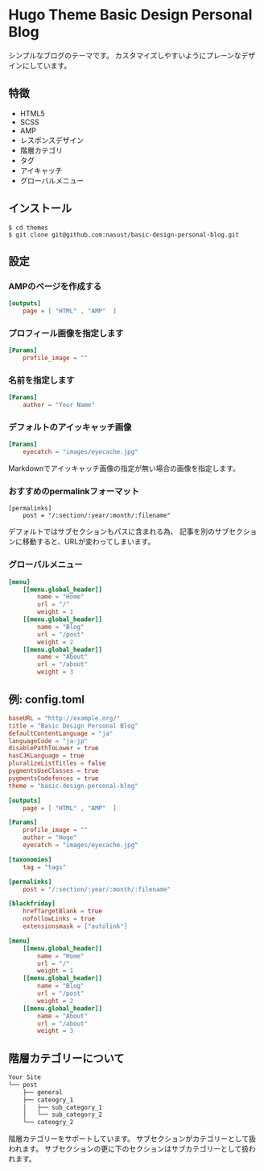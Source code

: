 # Hugo Theme Basic Design Personal Blog

シンプルなブログのテーマです。
カスタマイズしやすいようにプレーンなデザインにしています。

## 特徴

- HTML5
- SCSS
- AMP
- レスポンスデザイン
- 階層カテゴリ
- タグ
- アイキャッチ
- グローバルメニュー

## インストール

```shell
$ cd themes
$ git clone git@github.com:nasust/basic-design-personal-blog.git
```

## 設定

### AMPのページを作成する

```toml
[outputs]
    page = [ "HTML" , "AMP"  ]
```

### プロフィール画像を指定します

```toml
[Params]
    profile_image = ""
```

### 名前を指定します

```toml
[Params]
    author = "Your Name"
```

### デフォルトのアイッキャッチ画像

```toml
[Params]
    eyecatch = "images/eyecache.jpg"
```

Markdownでアイッキャッチ画像の指定が無い場合の画像を指定します。

### おすすめのpermalinkフォーマット

```
[permalinks]
    post = "/:section/:year/:month/:filename"
```

デフォルトではサブセクションもパスに含まれる為、
記事を別のサブセクションに移動すると、URLが変わってしまいます。

### グローバルメニュー

```toml
[menu]
    [[menu.global_header]]
        name = "Home"
        url = "/"
        weight = 1
    [[menu.global_header]]
        name = "Blog"
        url = "/post"
        weight = 2
    [[menu.global_header]]
        name = "About"
        url = "/about"
        weight = 3
```

## 例: config.toml

```toml
baseURL = "http://example.org/"
title = "Basic Design Personal Blog"
defaultContentLanguage = "ja"
languageCode = "ja-jp"
disablePathToLower = true
hasCJKLanguage = true
pluralizeListTitles = false
pygmentsUseClasses = true
pygmentsCodefences = true
theme = "basic-design-personal-blog"

[outputs]
    page = [ "HTML" , "AMP"  ]

[Params]
    profile_image = ""
    author = "Hoge"
    eyecatch = "images/eyecache.jpg"

[taxonomies]
    tag = "tags"

[permalinks]
    post = "/:section/:year/:month/:filename"

[blackfriday]
    hrefTargetBlank = true
    nofollowLinks = true
    extensionsmask = ["autolink"]

[menu]
    [[menu.global_header]]
        name = "Home"
        url = "/"
        weight = 1
    [[menu.global_header]]
        name = "Blog"
        url = "/post"
        weight = 2
    [[menu.global_header]]
        name = "About"
        url = "/about"
        weight = 3
```

## 階層カテゴリーについて

```bash
Your Site
└── post
    ├── general
    ├── cateogry_1
    │   ├── sub_category_1
    │   └── sub_category_2
    └── cateogry_2
```

階層カテゴリーをサポートしています。
サブセクションがカテゴリーとして扱われます。
サブセクションの更に下のセクションはサブカテゴリーとして扱われます。




